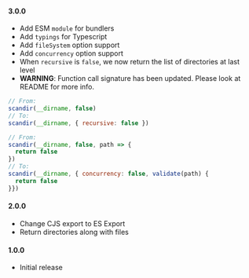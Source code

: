 #### 3.0.0

- Add ESM `module` for bundlers
- Add `typings` for Typescript
- Add `fileSystem` option support
- Add `concurrency` option support
- When `recursive` is `false`, we now return the list of directories at last level
- **WARNING**: Function call signature has been updated. Please look at README for more info.

```js
// From:
scandir(__dirname, false)
// To:
scandir(__dirname, { recursive: false })

// From:
scandir(__dirname, false, path => {
  return false
})
// To:
scandir(__dirname, { concurrency: false, validate(path) {
  return false
}})
```

#### 2.0.0

- Change CJS export to ES Export
- Return directories along with files

#### 1.0.0

- Initial release
